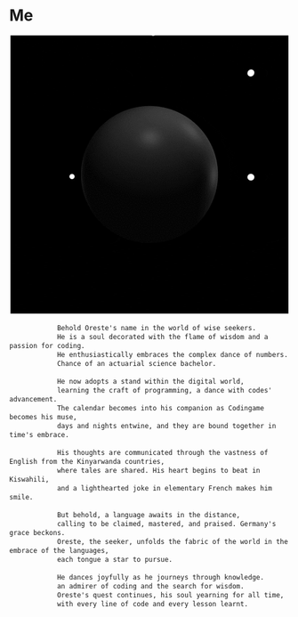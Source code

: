 # Me
<!DOCTYPE html>
<html>
	<body>
		<div align = "center">
			<img  src="https://github.com/tuoreste/Me/blob/main/giphy.gif" alt = "image" style = "max-width = 100%;">
		</div>

				Behold Oreste's name in the world of wise seekers.
				He is a soul decorated with the flame of wisdom and a passion for coding.
				He enthusiastically embraces the complex dance of numbers.
				Chance of an actuarial science bachelor.
			
				He now adopts a stand within the digital world,
				learning the craft of programming, a dance with codes' advancement.
				The calendar becomes into his companion as Codingame becomes his muse,
				days and nights entwine, and they are bound together in time's embrace.
			
				His thoughts are communicated through the vastness of English from the Kinyarwanda countries,
				where tales are shared. His heart begins to beat in Kiswahili,
				and a lighthearted joke in elementary French makes him smile.

				But behold, a language awaits in the distance,
				calling to be claimed, mastered, and praised. Germany's grace beckons.
				Oreste, the seeker, unfolds the fabric of the world in the embrace of the languages,
				each tongue a star to pursue.

				He dances joyfully as he journeys through knowledge.
				an admirer of coding and the search for wisdom.
				Oreste's quest continues, his soul yearning for all time,
				with every line of code and every lesson learnt.
</body>
</html>
